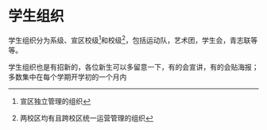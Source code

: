 # 学生组织

<HelpUs content="缺少更新和补充;部分宣传图、介绍可能已经过时"/>

学生组织分为系级、宣区校级[^1]和校级[^2]，包括运动队，艺术团，学生会，青志联等等。

学生组织也是有招新的，各位新生可以多留意一下，有的会宣讲，有的会贴海报；多数集中在每个学期开学初的一个月内

[^1]: 宣区独立管理的组织
[^2]: 两校区均有且跨校区统一运营管理的组织
